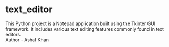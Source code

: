 # text_editor
This Python project is a Notepad application built using the Tkinter GUI framework. It includes various text editing features commonly found in text editors.
<br>
Author - Ashaf Khan